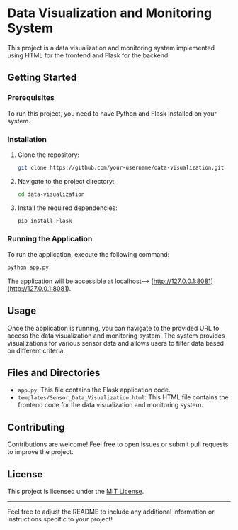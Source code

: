 # Data Visualization and Monitoring System

This project is a data visualization and monitoring system implemented using HTML for the frontend and Flask for the backend.

## Getting Started

### Prerequisites

To run this project, you need to have Python and Flask installed on your system.

### Installation

1. Clone the repository:

    ```bash
    git clone https://github.com/your-username/data-visualization.git
    ```

2. Navigate to the project directory:

    ```bash
    cd data-visualization
    ```

3. Install the required dependencies:

    ```bash
    pip install Flask
    ```

### Running the Application

To run the application, execute the following command:

```bash
python app.py
```

The application will be accessible at localhost--> [http://127.0.0.1:8081](http://127.0.0.1:8081).

## Usage

Once the application is running, you can navigate to the provided URL to access the data visualization and monitoring system. The system provides visualizations for various sensor data and allows users to filter data based on different criteria.

## Files and Directories

- `app.py`: This file contains the Flask application code.
- `templates/Sensor_Data_Visualization.html`: This HTML file contains the frontend code for the data visualization and monitoring system.

## Contributing

Contributions are welcome! Feel free to open issues or submit pull requests to improve the project.

## License

This project is licensed under the [MIT License](LICENSE).

---

Feel free to adjust the README to include any additional information or instructions specific to your project!
